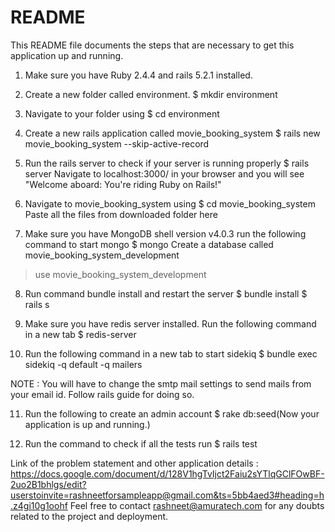 # README

This README file documents the steps that are necessary to get this
application up and running.

1. Make sure you have Ruby 2.4.4 and rails 5.2.1 installed.

2. Create a new folder called environment.
  $ mkdir environment

3. Navigate to your folder using 
   $ cd environment

4. Create a new rails application called movie_booking_system 
  $ rails new movie_booking_system --skip-active-record

5. Run the rails server to check if your server is running properly 
  $ rails server 
  Navigate to localhost:3000/ in your browser and you will see "Welcome aboard: You're riding Ruby on Rails!"

6. Navigate to movie_booking_system using
  $ cd movie_booking_system 
  Paste all the files from downloaded folder here 

7. Make sure you have MongoDB shell version v4.0.3
  run the following command to start mongo 
  $ mongo
  Create a database called movie_booking_system_development 
  > use movie_booking_system_development

8. Run command bundle install and restart the server 
  $ bundle install
  $ rails s

9. Make sure you have redis server installed. Run the following command in a new tab
  $ redis-server 

10. Run the following command in a new tab to start sidekiq
  $ bundle exec sidekiq -q default -q mailers 

NOTE : You will have to change the smtp mail settings to send mails from your email id. Follow rails guide for doing so.

11. Run the following to create an admin account
  $ rake db:seed(Now your application is up and running.)

12. Run the command to check if all the tests run
 $ rails test

Link of the problem statement and other application details : https://docs.google.com/document/d/128V1hgTvIjct2Faiu2sYTlqGClFOwBF-2uo2B1bhlgs/edit?userstoinvite=rashneetforsampleapp@gmail.com&ts=5bb4aed3#heading=h.z4gi10g1oohf
Feel free to contact rashneet@amuratech.com for any doubts related to the project and deployment.
